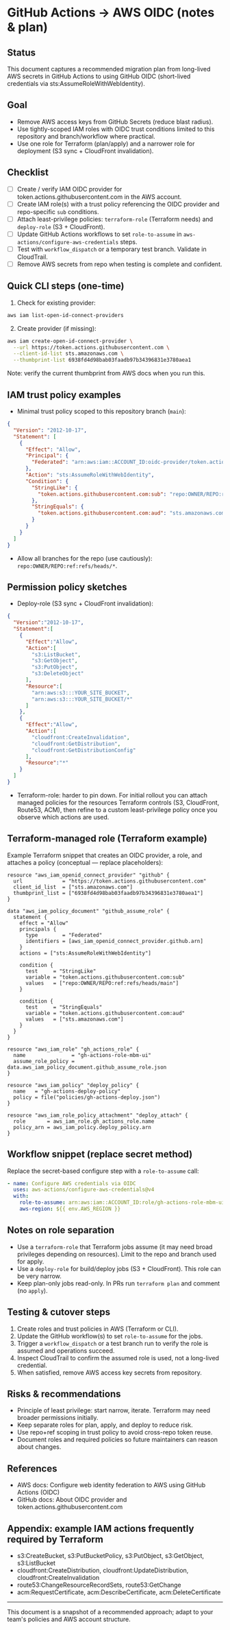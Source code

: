 # GitHub Actions → AWS OIDC (notes & plan)

Status
------
This document captures a recommended migration plan from long-lived AWS secrets in GitHub Actions to using GitHub OIDC (short-lived credentials via sts:AssumeRoleWithWebIdentity).

Goal
----
- Remove AWS access keys from GitHub Secrets (reduce blast radius).
- Use tightly-scoped IAM roles with OIDC trust conditions limited to this repository and branch/workflow where practical.
- Use one role for Terraform (plan/apply) and a narrower role for deployment (S3 sync + CloudFront invalidation).

Checklist
---------
- [ ] Create / verify IAM OIDC provider for token.actions.githubusercontent.com in the AWS account.
- [ ] Create IAM role(s) with a trust policy referencing the OIDC provider and repo-specific `sub` conditions.
- [ ] Attach least-privilege policies: `terraform-role` (Terraform needs) and `deploy-role` (S3 + CloudFront).
- [ ] Update GitHub Actions workflows to set `role-to-assume` in `aws-actions/configure-aws-credentials` steps.
- [ ] Test with `workflow_dispatch` or a temporary test branch. Validate in CloudTrail.
- [ ] Remove AWS secrets from repo when testing is complete and confident.

Quick CLI steps (one-time)
-------------------------
1. Check for existing provider:

```bash
aws iam list-open-id-connect-providers
```

2. Create provider (if missing):

```bash
aws iam create-open-id-connect-provider \
  --url https://token.actions.githubusercontent.com \
  --client-id-list sts.amazonaws.com \
  --thumbprint-list 6938fd4d98bab03faadb97b34396831e3780aea1
```

Note: verify the current thumbprint from AWS docs when you run this.

IAM trust policy examples
-------------------------
- Minimal trust policy scoped to this repository branch (`main`):

```json
{
  "Version": "2012-10-17",
  "Statement": [
    {
      "Effect": "Allow",
      "Principal": {
        "Federated": "arn:aws:iam::ACCOUNT_ID:oidc-provider/token.actions.githubusercontent.com"
      },
      "Action": "sts:AssumeRoleWithWebIdentity",
      "Condition": {
        "StringLike": {
          "token.actions.githubusercontent.com:sub": "repo:OWNER/REPO:ref:refs/heads/main"
        },
        "StringEquals": {
          "token.actions.githubusercontent.com:aud": "sts.amazonaws.com"
        }
      }
    }
  ]
}
```

- Allow all branches for the repo (use cautiously): `repo:OWNER/REPO:ref:refs/heads/*`.

Permission policy sketches
-------------------------
- Deploy-role (S3 sync + CloudFront invalidation):

```json
{
  "Version":"2012-10-17",
  "Statement":[
    {
      "Effect":"Allow",
      "Action":[
        "s3:ListBucket",
        "s3:GetObject",
        "s3:PutObject",
        "s3:DeleteObject"
      ],
      "Resource":[
        "arn:aws:s3:::YOUR_SITE_BUCKET",
        "arn:aws:s3:::YOUR_SITE_BUCKET/*"
      ]
    },
    {
      "Effect":"Allow",
      "Action":[
        "cloudfront:CreateInvalidation",
        "cloudfront:GetDistribution",
        "cloudfront:GetDistributionConfig"
      ],
      "Resource":"*"
    }
  ]
}
```

- Terraform-role: harder to pin down. For initial rollout you can attach managed policies for the resources Terraform controls (S3, CloudFront, Route53, ACM), then refine to a custom least-privilege policy once you observe which actions are used.

Terraform-managed role (Terraform example)
-----------------------------------------
Example Terraform snippet that creates an OIDC provider, a role, and attaches a policy (conceptual — replace placeholders):

```hcl
resource "aws_iam_openid_connect_provider" "github" {
  url             = "https://token.actions.githubusercontent.com"
  client_id_list  = ["sts.amazonaws.com"]
  thumbprint_list = ["6938fd4d98bab03faadb97b34396831e3780aea1"]
}

data "aws_iam_policy_document" "github_assume_role" {
  statement {
    effect = "Allow"
    principals {
      type        = "Federated"
      identifiers = [aws_iam_openid_connect_provider.github.arn]
    }
    actions = ["sts:AssumeRoleWithWebIdentity"]

    condition {
      test     = "StringLike"
      variable = "token.actions.githubusercontent.com:sub"
      values   = ["repo:OWNER/REPO:ref:refs/heads/main"]
    }

    condition {
      test     = "StringEquals"
      variable = "token.actions.githubusercontent.com:aud"
      values   = ["sts.amazonaws.com"]
    }
  }
}

resource "aws_iam_role" "gh_actions_role" {
  name               = "gh-actions-role-mbm-ui"
  assume_role_policy = data.aws_iam_policy_document.github_assume_role.json
}

resource "aws_iam_policy" "deploy_policy" {
  name   = "gh-actions-deploy-policy"
  policy = file("policies/gh-actions-deploy.json")
}

resource "aws_iam_role_policy_attachment" "deploy_attach" {
  role       = aws_iam_role.gh_actions_role.name
  policy_arn = aws_iam_policy.deploy_policy.arn
}
```

Workflow snippet (replace secret method)
--------------------------------------
Replace the secret-based configure step with a `role-to-assume` call:

```yaml
- name: Configure AWS credentials via OIDC
  uses: aws-actions/configure-aws-credentials@v4
  with:
    role-to-assume: arn:aws:iam::ACCOUNT_ID:role/gh-actions-role-mbm-ui
    aws-region: ${{ env.AWS_REGION }}
```

Notes on role separation
------------------------
- Use a `terraform-role` that Terraform jobs assume (it may need broad privileges depending on resources). Limit to the repo and branch used for apply.
- Use a `deploy-role` for build/deploy jobs (S3 + CloudFront). This role can be very narrow.
- Keep plan-only jobs read-only. In PRs run `terraform plan` and comment (no `apply`).

Testing & cutover steps
----------------------
1. Create roles and trust policies in AWS (Terraform or CLI).
2. Update the GitHub workflow(s) to set `role-to-assume` for the jobs.
3. Trigger a `workflow_dispatch` or a test branch run to verify the role is assumed and operations succeed.
4. Inspect CloudTrail to confirm the assumed role is used, not a long-lived credential.
5. When satisfied, remove AWS access key secrets from repository.

Risks & recommendations
-----------------------
- Principle of least privilege: start narrow, iterate. Terraform may need broader permissions initially.
- Keep separate roles for plan, apply, and deploy to reduce risk.
- Use repo+ref scoping in trust policy to avoid cross-repo token reuse.
- Document roles and required policies so future maintainers can reason about changes.

References
----------
- AWS docs: Configure web identity federation to AWS using GitHub Actions (OIDC)
- GitHub docs: About OIDC provider and token.actions.githubusercontent.com

Appendix: example IAM actions frequently required by Terraform
-----------------------------------------------------------
- s3:CreateBucket, s3:PutBucketPolicy, s3:PutObject, s3:GetObject, s3:ListBucket
- cloudfront:CreateDistribution, cloudfront:UpdateDistribution, cloudfront:CreateInvalidation
- route53:ChangeResourceRecordSets, route53:GetChange
- acm:RequestCertificate, acm:DescribeCertificate, acm:DeleteCertificate

---
This document is a snapshot of a recommended approach; adapt to your team's policies and AWS account structure.
